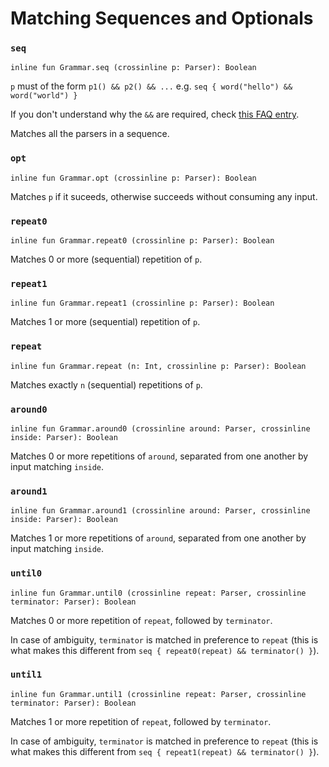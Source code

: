 #  Matching Sequences and Optionals

### `seq`

    inline fun Grammar.seq (crossinline p: Parser): Boolean

`p` must of the form `p1() && p2() && ...`
e.g. `seq { word("hello") && word("world") }`

If you don't understand why the `&&` are required, check [this FAQ entry][pipes].
 
[pipes]: ../../faq/seq-choice-syntax.md

Matches all the parsers in a sequence.

### `opt`

    inline fun Grammar.opt (crossinline p: Parser): Boolean

Matches `p` if it suceeds, otherwise succeeds without consuming any input.

### `repeat0`

    inline fun Grammar.repeat0 (crossinline p: Parser): Boolean

Matches 0 or more (sequential) repetition of `p`.

### `repeat1`

    inline fun Grammar.repeat1 (crossinline p: Parser): Boolean

Matches 1 or more (sequential) repetition of `p`.

### `repeat`

    inline fun Grammar.repeat (n: Int, crossinline p: Parser): Boolean

Matches exactly `n` (sequential) repetitions of `p`.

### `around0`

    inline fun Grammar.around0 (crossinline around: Parser, crossinline inside: Parser): Boolean

Matches 0 or more repetitions of `around`, separated from one another by input matching `inside`.

### `around1`

    inline fun Grammar.around1 (crossinline around: Parser, crossinline inside: Parser): Boolean

Matches 1 or more repetitions of `around`, separated from one another by input matching `inside`.

### `until0`

    inline fun Grammar.until0 (crossinline repeat: Parser, crossinline terminator: Parser): Boolean

Matches 0 or more repetition of `repeat`, followed by `terminator`.

In case of ambiguity, `terminator` is matched in preference to `repeat`
(this is what makes this different from `seq { repeat0(repeat) && terminator() }`).

### `until1`

    inline fun Grammar.until1 (crossinline repeat: Parser, crossinline terminator: Parser): Boolean

Matches 1 or more repetition of `repeat`, followed by `terminator`.

In case of ambiguity, `terminator` is matched in preference to `repeat`
(this is what makes this different from `seq { repeat1(repeat) && terminator() }`).